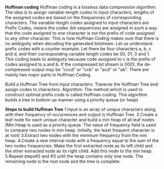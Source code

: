 **Huffman coding**
Huffman coding is a lossless data compression algorithm. The idea is to assign variable-length codes to input characters, lengths of the assigned codes are based on the frequencies of corresponding characters. 
The variable-length codes assigned to input characters are Prefix Codes, means the codes (bit sequences) are assigned in such a way that the code assigned to one character is not the prefix of code assigned to any other character. This is how Huffman Coding makes sure that there is no ambiguity when decoding the generated bitstream. 
Let us understand prefix codes with a counter example. Let there be four characters a, b, c and d, and their corresponding variable length codes be 00, 01, 0 and 1. This coding leads to ambiguity because code assigned to c is the prefix of codes assigned to a and b. If the compressed bit stream is 0001, the de-compressed output may be "cccd" or "ccb" or "acd" or "ab".
There are mainly two major parts in Huffman Coding

Build a Huffman Tree from input characters.
Traverse the Huffman Tree and assign codes to characters.
Algorithm:
The method which is used to construct optimal prefix code is called Huffman coding. This algorithm builds a tree in bottom up manner using a priority queue (or heap)

**Steps to build Huffman Tree**
1.Input is an array of unique characters along with their frequency of occurrences and output is Huffman Tree. 
2.Create a leaf node for each unique character and build a min heap of all leaf nodes (Min Heap is used as a priority queue. The value of frequency field is used to compare two nodes in min heap. Initially, the least frequent character is at root)
3.Extract two nodes with the minimum frequency from the min heap. 
4.Create a new internal node with a frequency equal to the sum of the two nodes frequencies. Make the first extracted node as its left child and the other extracted node as its right child. Add this node to the min heap.
5.Repeat steps#2 and #3 until the heap contains only one node. The remaining node is the root node and the tree is complete.

